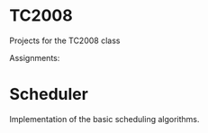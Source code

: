 # TC2008
Projects for the TC2008 class

Assignments: 

# Scheduler

Implementation of the basic scheduling algorithms.

